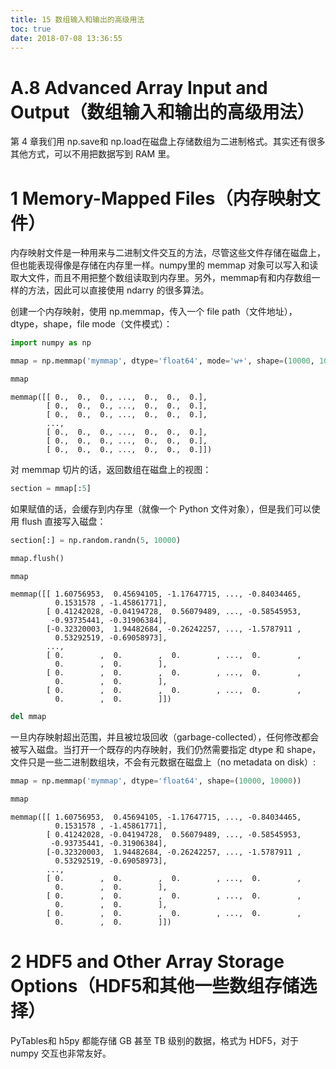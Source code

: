 ```yaml
---
title: 15 数组输入和输出的高级用法
toc: true
date: 2018-07-08 13:36:55
---
```


# A.8 Advanced Array Input and Output（数组输入和输出的高级用法）

第 4 章我们用 np.save和 np.load在磁盘上存储数组为二进制格式。其实还有很多其他方式，可以不用把数据写到 RAM 里。

# 1 Memory-Mapped Files（内存映射文件）

内存映射文件是一种用来与二进制文件交互的方法，尽管这些文件存储在磁盘上，但也能表现得像是存储在内存里一样。numpy里的 memmap 对象可以写入和读取大文件，而且不用把整个数组读取到内存里。另外，memmap有和内存数组一样的方法，因此可以直接使用 ndarry 的很多算法。

创建一个内存映射，使用 np.memmap，传入一个 file path（文件地址），dtype，shape，file mode（文件模式）：


```Python
import numpy as np
```


```Python
mmap = np.memmap('mymmap', dtype='float64', mode='w+', shape=(10000, 10000))
```


```Python
mmap
```




    memmap([[ 0.,  0.,  0., ...,  0.,  0.,  0.],
            [ 0.,  0.,  0., ...,  0.,  0.,  0.],
            [ 0.,  0.,  0., ...,  0.,  0.,  0.],
            ..., 
            [ 0.,  0.,  0., ...,  0.,  0.,  0.],
            [ 0.,  0.,  0., ...,  0.,  0.,  0.],
            [ 0.,  0.,  0., ...,  0.,  0.,  0.]])



对 memmap 切片的话，返回数组在磁盘上的视图：


```Python
section = mmap[:5]
```

如果赋值的话，会缓存到内存里（就像一个 Python 文件对象），但是我们可以使用 flush 直接写入磁盘：


```Python
section[:] = np.random.randn(5, 10000)
```


```Python
mmap.flush()
```


```Python
mmap
```




    memmap([[ 1.60756953,  0.45694105, -1.17647715, ..., -0.84034465,
              0.1531578 , -1.45861771],
            [ 0.41242028, -0.04194728,  0.56079489, ..., -0.58545953,
             -0.93735441, -0.31906384],
            [-0.32320003,  1.94482684, -0.26242257, ..., -1.5787911 ,
              0.53292519, -0.69058973],
            ..., 
            [ 0.        ,  0.        ,  0.        , ...,  0.        ,
              0.        ,  0.        ],
            [ 0.        ,  0.        ,  0.        , ...,  0.        ,
              0.        ,  0.        ],
            [ 0.        ,  0.        ,  0.        , ...,  0.        ,
              0.        ,  0.        ]])




```Python
del mmap
```

一旦内存映射超出范围，并且被垃圾回收（garbage-collected），任何修改都会被写入磁盘。当打开一个既存的内存映射，我们仍然需要指定 dtype 和 shape，文件只是一些二进制数组块，不会有元数据在磁盘上（no metadata on disk）:


```Python
mmap = np.memmap('mymmap', dtype='float64', shape=(10000, 10000))
```


```Python
mmap
```




    memmap([[ 1.60756953,  0.45694105, -1.17647715, ..., -0.84034465,
              0.1531578 , -1.45861771],
            [ 0.41242028, -0.04194728,  0.56079489, ..., -0.58545953,
             -0.93735441, -0.31906384],
            [-0.32320003,  1.94482684, -0.26242257, ..., -1.5787911 ,
              0.53292519, -0.69058973],
            ..., 
            [ 0.        ,  0.        ,  0.        , ...,  0.        ,
              0.        ,  0.        ],
            [ 0.        ,  0.        ,  0.        , ...,  0.        ,
              0.        ,  0.        ],
            [ 0.        ,  0.        ,  0.        , ...,  0.        ,
              0.        ,  0.        ]])



# 2 HDF5 and Other Array Storage Options（HDF5和其他一些数组存储选择）

PyTables和 h5py 都能存储 GB 甚至 TB 级别的数据，格式为 HDF5，对于 numpy 交互也非常友好。
